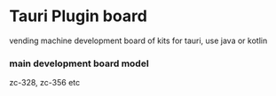# Tauri Plugin board
vending machine development board of kits for tauri, use java or kotlin

### main development board model
zc-328, zc-356 etc
